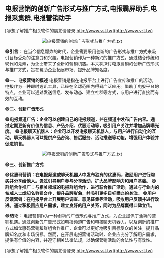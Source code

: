 ## **电报营销的创新广告形式与推广方式,电报霸屏助手,电报采集群,电报营销助手**

[😍想了解推广相关软件的朋友请登录 http://www.vst.tw](http://www.vst.tw)

 <center><img src="https://vst.tw/MP4/tuiguang/png/6.png" alt="电报营销的创新广告形式与推广方式.txt"></center>

**😄引言：**
在当今信息爆炸的时代，企业需要采用创新的广告形式与推广方式来吸引目标受众的注意力和兴趣。电报营销作为一种新兴的推广方式，通过结合传统和现代的元素，为企业带来了全新的营销机遇。本文将探讨电报营销的创新广告形式与推广方式，旨在帮助企业拓展市场、提升品牌知名度。

**😄一、电报营销的概述**
电报营销是指在电报平台上进行广告宣传和推广的活动。电报作为一种即时通讯工具，已经在全球范围内得到广泛应用。借助于电报平台的特点，企业可以通过发送信息、发布动态、建立社群等方式，与用户进行直接而有效的互动。

**😄二、创新广告形式**

**😄电报频道广告：企业可以创建自己的电报频道，并在频道中发布广告内容。通过定期更新有价值的信息、产品介绍、优惠活动等，吸引用户关注并增加品牌曝光度。**
**😄电报聊天机器人：企业可以开发电报聊天机器人，与用户进行自动化的互动。聊天机器人可以提供产品咨询、售后服务、活动推送等功能，增强用户体验并促进销售。**

 <center><img src="https://vst.tw/MP4/tuiguang/png/8.png" alt="电报营销的创新广告形式与推广方式.txt"></center>

**😄三、创新推广方式**

**😄优惠码营销：在电报频道或聊天机器人中发布独有的优惠码，激励用户进行购买并分享给他人。通过引导用户参与分享活动，扩大品牌影响力和用户基础。**
**😄群组合作推广：与相关领域的电报群组合作，进行联合推广活动。通过与行业内的权威人士或知名群组合作，提升品牌形象，并吸引更多目标受众的关注。**
**😄用户反馈营销：在电报平台上开展用户调查、意见征集等活动，吸收用户反馈并进行改进。通过积极回应用户需求，建立良好的用户关系，同时为品牌赢得口碑宣传。**

**😄结论：**
电报营销作为一种创新的广告形式与推广方式，为企业提供了全新的营销机遇。通过创新的广告形式如电报频道广告和电报聊天机器人，以及创新的推广方式如优惠码营销和群组合作推广，企业可以更好地吸引目标受众的关注，提升品牌知名度和市场份额。然而，在开展电报营销活动时，企业应充分了解用户需求，提供有价值的内容，并遵守相关法律法规，以确保营销活动的合法性与有效性。

[😍想了解推广相关软件的朋友请登录 http://www.vst.tw](http://www.vst.tw)



